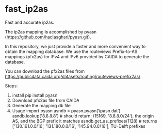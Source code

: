 # fast_ip2as
Fast and accurate ip2as.

The ip2as mapping is accomplished by pyasn (https://github.com/hadiasghari/pyasn.git).

In this repository, we just provide a faster and more convenient way to obtain the mapping database. We use the routeviews Prefix-to-AS mappings (pfx2as) for IPv4 and IPv6 provided by CAIDA to generate the database. 

You can download the pfx2as files from https://publicdata.caida.org/datasets/routing/routeviews-prefix2as/

Steps:

1. install 
  pip install pyasn
2. Download pfx2as file from CAIDA
3. Generate the mapping db file
4. Usage
  import pyasn
  asndb = pyasn.pyasn('ipasn.dat')
  asndb.lookup('8.8.8.8')  # should return: (15169, '8.8.8.0/24'), the origin AS, and the BGP prefix it matches
  asndb.get_as_prefixes(1128) # returns ['130.161.0.0/16', '131.180.0.0/16', '145.94.0.0/16'], TU-Delft prefixes
  
